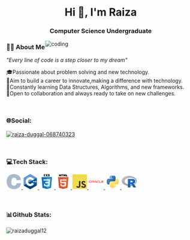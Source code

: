 <h1 align="center">Hi 👋, I'm Raiza</h1>
<h3 align="center">Computer Science Undergraduate</h3>

<img src="https://tenor.com/view/coding-girl-gif-2332171326726785246.gif" alt="coding" align="right" width=400>

<h3 align="left">🙋‍♀️ About Me</h3>
<p><em>"Every line of code is a step closer to my dream"</em></p>

<p align="left">
🎓Passionate about problem solving and new technology.<br>
🤖Aim to build a career to innovate,making a difference with technology.<br>
🌱Constantly learning Data Structures, Algorithms, and new frameworks.<br>
🚀Open to collaboration and always ready to take on new challenges.<br>

</p>

<br>

<h3 align="left">🌐Social:</h3>
<p align="left">
<a href="https://linkedin.com/in/raiza-duggal-068740323" target="blank"><img align="center" src="https://raw.githubusercontent.com/rahuldkjain/github-profile-readme-generator/master/src/images/icons/Social/linked-in-alt.svg" alt="raiza-duggal-068740323" height="30" width="40" /></a>
</p>

<br>

<h3 align="left">💻Tech Stack:</h3>
<p align="left"> 
<a href="https://www.cprogramming.com/" target="_blank" rel="noreferrer"> <img src="https://raw.githubusercontent.com/devicons/devicon/master/icons/c/c-original.svg" alt="c" width="40" height="40"/> </a> <a href="https://www.w3schools.com/cpp/" target="_blank" rel="noreferrer"> <img src="https://raw.githubusercontent.com/devicons/devicon/master/icons/cplusplus/cplusplus-original.svg" alt="cplusplus" width="40" height="40"/> </a> 
<a href="https://www.w3schools.com/css/" target="_blank" rel="noreferrer"> <img src="https://raw.githubusercontent.com/devicons/devicon/master/icons/css3/css3-original-wordmark.svg" alt="css3" width="40" height="40"/> </a>
<a href="https://www.w3.org/html/" target="_blank" rel="noreferrer"> <img src="https://raw.githubusercontent.com/devicons/devicon/master/icons/html5/html5-original-wordmark.svg" alt="html5" width="40" height="40"/> </a>
<a href="https://developer.mozilla.org/en-US/docs/Web/JavaScript" target="_blank" rel="noreferrer"> <img src="https://raw.githubusercontent.com/devicons/devicon/master/icons/javascript/javascript-original.svg" alt="javascript" width="40" height="40"/> </a> 
<a href="https://www.oracle.com/" target="_blank" rel="noreferrer"> <img src="https://raw.githubusercontent.com/devicons/devicon/master/icons/oracle/oracle-original.svg" alt="oracle" width="40" height="40"/> </a> 
<a href="https://www.python.org" target="_blank" rel="noreferrer"> <img src="https://raw.githubusercontent.com/devicons/devicon/master/icons/python/python-original.svg" alt="python" width="40" height="40"/> </a> 
<a href="https://www.r-project.org/" target="_blank" rel="noreferrer"> <img src="https://raw.githubusercontent.com/devicons/devicon/master/icons/r/r-original.svg" alt="r" width="40" height="40"/> </a>
</p>

<br>

<h3 align="left">📊Github Stats:</h3>
<p><img align="center" src="https://github-readme-stats.vercel.app/api/top-langs?username=raizaduggal12&show_icons=true&locale=en&layout=compact" alt="raizaduggal12" /></p>
